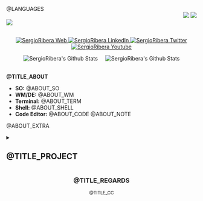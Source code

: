 <div align="left">
@LANGUAGES
</div>
<div align="right">
    <img src="https://visitor-badge.glitch.me/badge?page_id=SergioRibera.SergioRibera&style=for-the-badge&color=55acb7&text=@TITLE_VISITORS" />
    <img src="https://img.shields.io/twitch/status/sergioriberaid?label=@TITLE_LIVE&style=for-the-badge&logo=twitch&logoColor=white&color=mediumpurple" />
</div>

<a href="https://sergioribera.com" rel="nofollow">
    <img src="https://raw.githubusercontent.com/SergioRibera/SergioRibera/main/img/Readme_@LANG_sort.png"/>
</a>
</br>
</br>
<p align="center">
    <a href="https://sergioribera.com" target="_blank">
        <img alt="SergioRibera Web" src="https://img.shields.io/badge/Website-3b5998?style=for-the-badge&logo=google-chrome&logoColor=white"/>
    </a>
    <a href="https://www.linkedin.com/in/sergioribera/" target="_blank">
        <img alt="SergioRibera LinkedIn" src="https://img.shields.io/badge/-LinkedIn-0e76a8?style=for-the-badge&logo=Linkedin&logoColor=white"/>
    </a>
    <a href="https://twitter.com/SergioRibera_ID/" target="_blank">
        <img alt="SergioRibera Twitter" src="https://img.shields.io/badge/-Twitter-00acee?style=for-the-badge&logo=Twitter&logoColor=white"/>
    </a>
    <a href="https://youtube.com/SergioRibera" target="_blank">
        <img alt="SergioRibera Youtube" src="https://img.shields.io/badge/-Youtube-12sdkad2?style=for-the-badge&logo=Youtube&logoColor=white&color=red"/>
    </a>
</p>

<div align="center">
    <img src="https://github-readme-stats-6x8w4mlbc-sergioribera.vercel.app/api?username=SergioRibera&show_icons=true&theme=blueberry&hide_border=true&custom_title=Sergio%20Ribera%20Stats&hide_rank=true" alt="SergioRibera's Github Stats" /> &nbsp; &nbsp;
    <img src="https://github-readme-stats-6x8w4mlbc-sergioribera.vercel.app/api/top-langs?username=SergioRibera&show_icons=true&theme=blueberry&layout=compact&langs_count=8&hide_border=true&hide=Assembly,HTML,ASP,Java,ShaderLab,SCSS,CSS,PHP,PowerBuilder,Blade" alt="SergioRibera's Github Stats" />
</div>
</br>

**@TITLE_ABOUT**
- **SO:** @ABOUT_SO
- **WM/DE:** @ABOUT_WM
- **Terminal:** @ABOUT_TERM
- **Shell:** @ABOUT_SHELL
- **Code Editor:** @ABOUT_CODE
@ABOUT_NOTE

@ABOUT_EXTRA

<details>
    <summary><h2>@TITLE_PROJECT</h2></summary>
    <table>
        <thead align="center">
            <tr style="border: none;">
                <td><b>@TITLE_PROJECT_NAME</b></td>
                <td><b>@TITLE_PROJECT_STARS</b></td>
                <td><b>@TITLE_PROJECT_FORKS</b></td>
                <td><b>@TITLE_PROJECT_ISSUES</b></td>
                <td><b>@TITLE_PROJECT_PR</b></td>
                <td><b>@TITLE_PROJECT_LANG</b></td>
            </tr>
        </thead>
        <tbody>
        @PROJECTS
        </tbody>
    </table>
</details>

<div align="center">
<h3>@TITLE_REGARDS</h3>
<span><sup>@TITLE_CC<sup></span>
</div>
